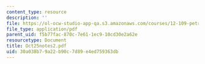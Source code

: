 ```yaml
---
content_type: resource
description: ''
file: https://ol-ocw-studio-app-qa.s3.amazonaws.com/courses/12-109-petrology-fall-2005/30a038b79a22b90c7d89e4ed759363db_Oct25notes2.pdf
file_type: application/pdf
parent_uid: f5b77fac-870c-7e61-1ec9-10cd30e2a62e
resourcetype: Document
title: Oct25notes2.pdf
uid: 30a038b7-9a22-b90c-7d89-e4ed759363db
---
```

